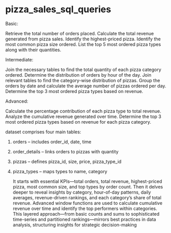 # pizza_sales_sql_queries
Basic:

   Retrieve the total number of orders placed.
   Calculate the total revenue generated from pizza sales.
   Identify the highest-priced pizza.
   Identify the most common pizza size ordered.
   List the top 5 most ordered pizza types along with their quantities.


Intermediate:

   Join the necessary tables to find the total quantity of each pizza category ordered.
   Determine the distribution of orders by hour of the day.
   Join relevant tables to find the category-wise distribution of pizzas.
   Group the orders by date and calculate the average number of pizzas ordered per day.
   Determine the top 3 most ordered pizza types based on revenue.

Advanced:

   Calculate the percentage contribution of each pizza type to total revenue.
   Analyze the cumulative revenue generated over time.
   Determine the top 3 most ordered pizza types based on revenue for each pizza category.

dataset comprises four main tables:

1) orders – includes order_id, date, time
2) order_details – links orders to pizzas with quantity
3) pizzas – defines pizza_id, size, price, pizza_type_id
4) pizza_types – maps types to name, category

   It starts with essential KPIs—total orders, total revenue, highest-priced pizza, most common size, and top types by order count.
   Then it delves deeper to reveal insights by category, hour-of-day patterns, daily averages, revenue-driven rankings, and each category’s share of total revenue.
   Advanced window functions are used to calculate cumulative revenue over time and identify the top performers within categories.
   This layered approach—from basic counts and sums to sophisticated time-series and partitioned rankings—mirrors best practices in data analysis, structuring insights for strategic decision-making
